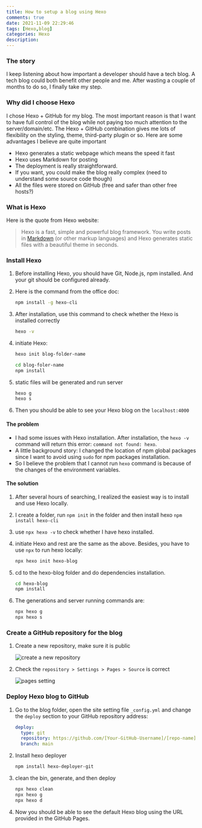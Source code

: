 ```yaml
---
title: How to setup a blog using Hexo
comments: true
date: 2021-11-09 22:29:46
tags: [Hexo,blog]
categories: Hexo
description:
---
```

### The story

I keep listening about how important a developer should have a tech blog. A tech blog could both benefit other people and me. After wasting a couple of months to do so, I finally take my step. 

<!--more-->

### Why did I choose Hexo

I chose Hexo + GitHub for my blog. The most important reason is that I want to have full control of the blog while not paying too much attention to the server/domain/etc. The Hexo + GitHub combination gives me lots of flexibility on the styling, theme, third-party plugin or so. Here are some advantages I believe are quite important

- Hexo generates a static webpage which means the speed it fast
- Hexo uses Markdown for posting
- The deployment is really straightforward.
- If you want, you could make the blog really complex (need to understand some source code though)
- All the files were stored on GitHub (free and safer than other free hosts?)

### What is Hexo

Here is the quote from Hexo website:

> Hexo is a fast, simple and powerful blog framework. You write posts in [Markdown](http://daringfireball.net/projects/markdown/) (or other markup languages) and Hexo generates static files with a beautiful theme in seconds.

### Install Hexo

1. Before installing Hexo, you should have Git, Node.js, npm installed. And your git should be configured already.
2. Here is the command from the office doc:
    
    ```bash
    npm install -g hexo-cli
    ```
    
3. After installation, use this command to check whether the Hexo is installed correctly
    
    ```bash
    hexo -v
    ```
    
4. initiate Hexo:
    
    ```bash
    hexo init blog-folder-name
    
    cd blog-foler-name
    npm install
    ```
    
5. static files will be generated and run server
    
    ```bash
    hexo g
    hexo s
    ```
    
6. Then you should be able to see your Hexo blog on the `localhost:4000`

#### The problem

- I had some issues with Hexo installation. After installation, the `hexo -v` command will return this error: `command not found: hexo`.
- A little background story: I changed the location of npm global packages since I want to avoid using `sudo` for npm packages installation.
- So I believe the problem that I cannot run `hexo` command is because of the changes of the environment variables.

#### The solution

1. After several hours of searching, I realized the easiest way is to install and use Hexo locally.
2. I create a folder, run `npm init` in the folder and then install hexo `npm install hexo-cli` 
3. use `npx hexo -v` to check whether I have hexo installed. 
4. initiate Hexo and rest are the same as the above. Besides, you have to use `npx` to run hexo locally:
    
    ```bash
    npx hexo init hexo-blog
    ```
    
5. cd to the hexo-blog folder and do dependencies installation.
    
    ```bash
    cd hexo-blog
    npm install
    ```
    
6. The generations and server running commands are:
    
    ```bash
    npx hexo g
    npx hexo s
    ```
    

### Create a GitHub repository for the blog

1. Create a new repository, make sure it is public
    
    ![create a new repository](https://i.imgur.com/ZAOvxhq.png)
    
2. Check the `repository > Settings > Pages > Source` is correct
    
    ![pages setting](https://i.imgur.com/ngN3TfF.png)
    

### Deploy Hexo blog to GitHub

1. Go to the blog folder, open the site setting file `_config.yml` and change the `deploy` section to your GitHub repository address:
    
    ```yaml
    deploy:
      type: git
      repository: https://github.com/[Your-GitHub-Username]/[repo-name]
      branch: main
    ```
    
2. Install hexo deployer
    
    ```bash
    npm install hexo-deployer-git
    ```
    
3. clean the bin, generate, and then deploy
    
    ```bash
    npx hexo clean
    npx hexo g
    npx hexo d
    ```
    
4. Now you should be able to see the default Hexo blog using the URL provided in the GitHub Pages.